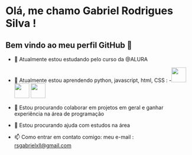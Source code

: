 # Olá, me chamo Gabriel Rodrigues Silva ! 
## Bem vindo ao meu perfil GitHub 👋

- 🔭 Atualmente estou estudando pelo curso da @ALURA
- 🌱 Atualmente estou aprendendo python, javascript, html, CSS : -<img src="https://cdn.jsdelivr.net/gh/devicons/devicon@latest/icons/python/python-original.svg" width="40" height="40"/> 
            <img src="https://cdn.jsdelivr.net/gh/devicons/devicon@latest/icons/javascript/javascript-original.svg" width="40" height="40"/>  <img src="https://cdn.jsdelivr.net/gh/devicons/devicon@latest/icons/html5/html5-original.svg" width="40" height="40"/>

- 👥️ Estou procurando colaborar em projetos em geral e ganhar experiência na área de programação
- 🤔 Estou procurando ajuda com estudos na área
- 📫 Como entrar em contato comigo: meu e-mail : rsgabrielxll@gmail.com
